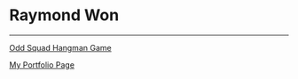 # Raymond Won
-----------------------------------------

[Odd Squad Hangman Game](
https://raywon123.github.io/Word-Guess-Game/ )

[My Portfolio Page](
https://raywon123.github.io/portfolio.html )

